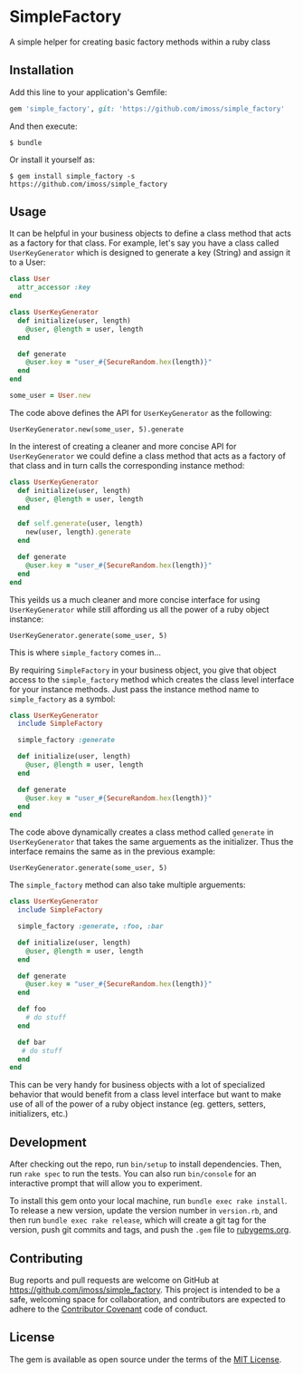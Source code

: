 # SimpleFactory

A simple helper for creating basic factory methods within a ruby class

## Installation

Add this line to your application's Gemfile:

```ruby
gem 'simple_factory', git: 'https://github.com/imoss/simple_factory'
```

And then execute:

    $ bundle

Or install it yourself as:

    $ gem install simple_factory -s https://github.com/imoss/simple_factory

## Usage

It can be helpful in your business objects to define a class method that acts as a factory for that class. For example, let's say you have a class called `UserKeyGenerator` which is designed to generate a key (String) and assign it to a User:

```ruby
class User
  attr_accessor :key
end

class UserKeyGenerator
  def initialize(user, length)
    @user, @length = user, length
  end

  def generate
    @user.key = "user_#{SecureRandom.hex(length)}"
  end
end

some_user = User.new
```

The code above defines the API for `UserKeyGenerator` as the following:

`UserKeyGenerator.new(some_user, 5).generate`

In the interest of creating a cleaner and more concise API for `UserKeyGenerator` we could define a class method that acts as a factory of that class and in turn calls the corresponding instance method:

```ruby
class UserKeyGenerator
  def initialize(user, length)
    @user, @length = user, length
  end

  def self.generate(user, length)
    new(user, length).generate
  end

  def generate
    @user.key = "user_#{SecureRandom.hex(length)}"
  end
end
```

This yeilds us a much cleaner and more concise interface for using `UserKeyGenerator` while still affording us all the power of a ruby object instance:

`UserKeyGenerator.generate(some_user, 5)`

This is where `simple_factory` comes in...

By requiring `SimpleFactory` in your business object, you give that object access to the `simple_factory` method which creates the class level interface for your instance methods. Just pass the instance method name to `simple_factory` as a symbol:

```ruby
class UserKeyGenerator
  include SimpleFactory

  simple_factory :generate

  def initialize(user, length)
    @user, @length = user, length
  end

  def generate
    @user.key = "user_#{SecureRandom.hex(length)}"
  end
end
```

The code above dynamically creates a class method called `generate` in `UserKeyGenerator` that takes the same arguements as the initializer. Thus the interface remains the same as in the previous example:

`UserKeyGenerator.generate(some_user, 5)`

The `simple_factory` method can also take multiple arguements: 

```ruby
class UserKeyGenerator
  include SimpleFactory

  simple_factory :generate, :foo, :bar

  def initialize(user, length)
    @user, @length = user, length
  end

  def generate
    @user.key = "user_#{SecureRandom.hex(length)}"
  end

  def foo
    # do stuff
  end

  def bar
   # do stuff
  end
end
```

This can be very handy for business objects with a lot of specialized behavior that would benefit from a class level interface but want to make use of all of the power of a ruby object instance (eg. getters, setters, initializers, etc.)

## Development

After checking out the repo, run `bin/setup` to install dependencies. Then, run `rake spec` to run the tests. You can also run `bin/console` for an interactive prompt that will allow you to experiment.

To install this gem onto your local machine, run `bundle exec rake install`. To release a new version, update the version number in `version.rb`, and then run `bundle exec rake release`, which will create a git tag for the version, push git commits and tags, and push the `.gem` file to [rubygems.org](https://rubygems.org).

## Contributing

Bug reports and pull requests are welcome on GitHub at https://github.com/imoss/simple_factory. This project is intended to be a safe, welcoming space for collaboration, and contributors are expected to adhere to the [Contributor Covenant](http://contributor-covenant.org) code of conduct.


## License

The gem is available as open source under the terms of the [MIT License](http://opensource.org/licenses/MIT).

